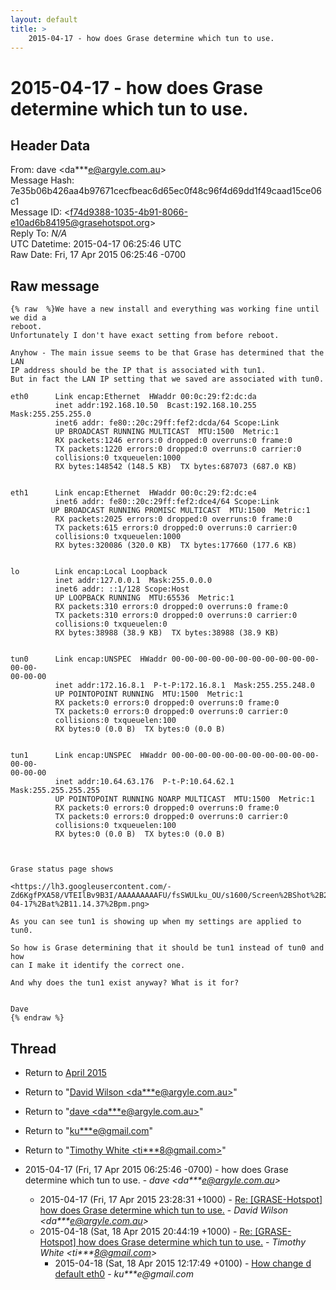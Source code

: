 ```yaml
---
layout: default
title: >
    2015-04-17 - how does Grase determine which tun to use.
---
```


# 2015-04-17 - how does Grase determine which tun to use.

## Header Data

From: dave \<da***e@argyle.com.au\><br>
Message Hash: 7e35b06b426aa4b97671cecfbeac6d65ec0f48c96f4d69dd1f49caad15ce06c1<br>
Message ID: \<f74d9388-1035-4b91-8066-e10ad6b84195@grasehotspot.org\><br>
Reply To: _N/A_<br>
UTC Datetime: 2015-04-17 06:25:46 UTC<br>
Raw Date: Fri, 17 Apr 2015 06:25:46 -0700<br>

## Raw message

```
{% raw  %}We have a new install and everything was working fine until we did a 
reboot. 
Unfortunately I don't have exact setting from before reboot. 

Anyhow - The main issue seems to be that Grase has determined that the LAN 
IP address should be the IP that is associated with tun1.
But in fact the LAN IP setting that we saved are associated with tun0.

eth0      Link encap:Ethernet  HWaddr 00:0c:29:f2:dc:da  
          inet addr:192.168.10.50  Bcast:192.168.10.255  Mask:255.255.255.0 
          inet6 addr: fe80::20c:29ff:fef2:dcda/64 Scope:Link 
          UP BROADCAST RUNNING MULTICAST  MTU:1500  Metric:1 
          RX packets:1246 errors:0 dropped:0 overruns:0 frame:0 
          TX packets:1220 errors:0 dropped:0 overruns:0 carrier:0 
          collisions:0 txqueuelen:1000  
          RX bytes:148542 (148.5 KB)  TX bytes:687073 (687.0 KB) 
 

eth1      Link encap:Ethernet  HWaddr 00:0c:29:f2:dc:e4   
          inet6 addr: fe80::20c:29ff:fef2:dce4/64 Scope:Link 
         UP BROADCAST RUNNING PROMISC MULTICAST  MTU:1500  Metric:1 
          RX packets:2025 errors:0 dropped:0 overruns:0 frame:0 
          TX packets:615 errors:0 dropped:0 overruns:0 carrier:0 
          collisions:0 txqueuelen:1000  
          RX bytes:320086 (320.0 KB)  TX bytes:177660 (177.6 KB) 


lo        Link encap:Local Loopback   
          inet addr:127.0.0.1  Mask:255.0.0.0 
          inet6 addr: ::1/128 Scope:Host 
          UP LOOPBACK RUNNING  MTU:65536  Metric:1 
          RX packets:310 errors:0 dropped:0 overruns:0 frame:0 
          TX packets:310 errors:0 dropped:0 overruns:0 carrier:0 
          collisions:0 txqueuelen:0  
          RX bytes:38988 (38.9 KB)  TX bytes:38988 (38.9 KB) 


tun0      Link encap:UNSPEC  HWaddr 00-00-00-00-00-00-00-00-00-00-00-00-00-
00-00-00   
          inet addr:172.16.8.1  P-t-P:172.16.8.1  Mask:255.255.248.0 
          UP POINTOPOINT RUNNING  MTU:1500  Metric:1 
          RX packets:0 errors:0 dropped:0 overruns:0 frame:0 
          TX packets:0 errors:0 dropped:0 overruns:0 carrier:0 
          collisions:0 txqueuelen:100  
          RX bytes:0 (0.0 B)  TX bytes:0 (0.0 B) 


tun1      Link encap:UNSPEC  HWaddr 00-00-00-00-00-00-00-00-00-00-00-00-00-
00-00-00   
          inet addr:10.64.63.176  P-t-P:10.64.62.1  Mask:255.255.255.255 
          UP POINTOPOINT RUNNING NOARP MULTICAST  MTU:1500  Metric:1 
          RX packets:0 errors:0 dropped:0 overruns:0 frame:0 
          TX packets:0 errors:0 dropped:0 overruns:0 carrier:0 
          collisions:0 txqueuelen:100  
          RX bytes:0 (0.0 B)  TX bytes:0 (0.0 B)



Grase status page shows 

<https://lh3.googleusercontent.com/-Zd6KgfPXA58/VTEIlBv9B3I/AAAAAAAAAFU/fsSWULku_OU/s1600/Screen%2BShot%2B2015-04-17%2Bat%2B11.14.37%2Bpm.png>

As you can see tun1 is showing up when my settings are applied to tun0. 

So how is Grase determining that it should be tun1 instead of tun0 and how 
can I make it identify the correct one. 

And why does the tun1 exist anyway? What is it for?


Dave 
{% endraw %}
```

## Thread

+ Return to [April 2015](/archive/2015/04)

+ Return to "[David Wilson <da***e<span>@</span>argyle.com.au>](/authors/da___e_at_argyle_com_au)"
+ Return to "[dave <da***e<span>@</span>argyle.com.au>](/authors/da___e_at_argyle_com_au)"
+ Return to "[ku***e<span>@</span>gmail.com](/authors/ku___e_at_gmail_com)"
+ Return to "[Timothy White <ti***8<span>@</span>gmail.com>](/authors/ti___8_at_gmail_com)"

+ 2015-04-17 (Fri, 17 Apr 2015 06:25:46 -0700) - how does Grase determine which tun to use. - _dave \<da***e@argyle.com.au\>_
  + 2015-04-17 (Fri, 17 Apr 2015 23:28:31 +1000) - [Re: [GRASE-Hotspot] how does Grase determine which tun to use.](/archive/2015/04/ac9f382e7427e1a95ad6fd5d3c6cc9e89c0484197b5ce953e4e6bc44f3563dd8) - _David Wilson \<da***e@argyle.com.au\>_
  + 2015-04-18 (Sat, 18 Apr 2015 20:44:19 +1000) - [Re: [GRASE-Hotspot] how does Grase determine which tun to use.](/archive/2015/04/7cf16c20966b35aac8ededb14dd4683021a68fa52e0eae549cdea19a07a0ec04) - _Timothy White \<ti***8@gmail.com\>_
    + 2015-04-18 (Sat, 18 Apr 2015 12:17:49 +0100) - [How change d default eth0](/archive/2015/04/f13d0d502d8f377948618793a916afff90e725869b9dbf525bb4c64e5f276d70) - _ku***e@gmail.com_

